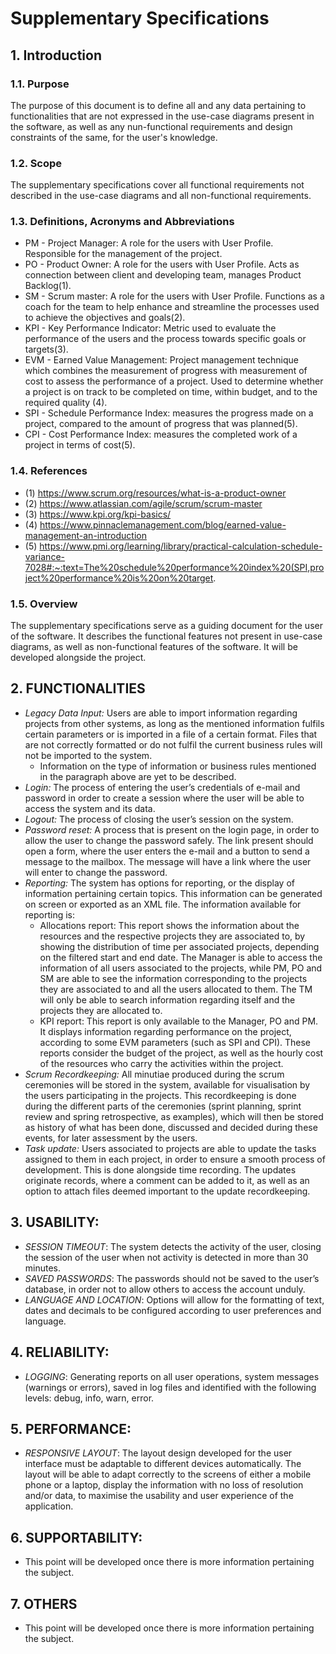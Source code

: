 # Supplementary Specifications

## 1. **Introduction**
### 1.1. **Purpose**

The purpose of this document is to define all and any data pertaining to functionalities that are not expressed in the use-case diagrams present in the software, as well as any nun-functional requirements and design constraints of the same, for the user's knowledge.

### 1.2. **Scope**

The supplementary specifications cover all functional requirements not described in the use-case diagrams and all non-functional requirements.

### 1.3. **Definitions, Acronyms and Abbreviations**

- PM - Project Manager: A role for the users with User Profile. Responsible for the management of the project.
- PO - Product Owner: A role for the users with User Profile. Acts as connection between client and developing team, manages Product Backlog(1).
- SM - Scrum master: A role for the users with User Profile. Functions as a coach for the team to help enhance and streamline the processes used to achieve the objectives and goals(2).
- KPI - Key Performance Indicator: Metric used to evaluate the performance of the users and the process towards specific goals or targets(3).
- EVM - Earned Value Management: Project management technique which combines the measurement of progress with measurement of cost to assess the performance of a project. Used to determine whether a project is on track to be completed on time, within budget, and to the required quality (4).
- SPI - Schedule Performance Index: measures the progress made on a project, compared to the amount of progress that was planned(5).
- CPI - Cost Performance Index: measures the completed work of a project in terms of cost(5).

### 1.4. **References**

* (1) https://www.scrum.org/resources/what-is-a-product-owner
* (2) https://www.atlassian.com/agile/scrum/scrum-master
* (3) https://www.kpi.org/kpi-basics/
* (4) https://www.pinnaclemanagement.com/blog/earned-value-management-an-introduction
* (5) https://www.pmi.org/learning/library/practical-calculation-schedule-variance-7028#:~:text=The%20schedule%20performance%20index%20(SPI,project%20performance%20is%20on%20target.


### 1.5. **Overview**

The supplementary specifications serve as a guiding document for the user of the software. It describes the functional features not present in use-case diagrams, as well as non-functional features of the software. It will be developed alongside the project.


## 2. **FUNCTIONALITIES**

* *Legacy Data Input:* Users are able to import information regarding projects from other systems, as long as the mentioned information fulfils certain parameters or is imported in a file of a certain format. Files that are not correctly formatted or do not fulfil the current business rules will not be imported to the system.
  - Information on the type of information or business rules mentioned in the paragraph above are yet to be described.
* *Login:* The process of entering the user’s credentials of e-mail and password in order to create a session where the user will be able to access the system and its data.
* *Logout:* The process of closing the user’s session on the system.
* *Password reset:* A process that is present on the login page, in order to allow the user to change the password safely. The link present should open a form, where the user enters the e-mail and a button to send a message to the mailbox. The message will have a link where the user will enter to change the password.
* *Reporting:* The system has options for reporting, or the display of information pertaining certain topics. This information can be generated on screen or exported as an XML file. The information available for reporting is:
  - Allocations report:  This report shows the information about the resources and the respective projects they are associated to, by showing the distribution of time per associated projects, depending on the filtered start and end date. The Manager is able to access the information of all users associated to the projects, while PM, PO and SM are able to see the information corresponding to the projects they are associated to and all the users allocated to them. The TM will only be able to search information regarding itself and the projects they are allocated to.
  - KPI report: This report is only available to the Manager, PO and PM. It displays information regarding performance on the project, according to some EVM parameters (such as SPI and CPI). These reports consider the budget of the project, as well as the hourly cost of the resources who carry the activities within the project.
* *Scrum Recordkeeping:* All minutiae produced during the scrum ceremonies will be stored in the system, available for visualisation by the users participating in the projects. This recordkeeping is done during the different parts of the ceremonies (sprint planning, sprint review and spring retrospective, as examples), which will then be stored as history of what has been done, discussed and decided during these events, for later assessment by the users.
* *Task update:* Users associated to projects are able to update the tasks assigned to them in each project, in order to ensure a smooth process of development. This is done alongside time recording. The updates originate records, where a comment can be added to it, as well as an option to attach files deemed important to the update recordkeeping.

## 3. **USABILITY:**
- _SESSION TIMEOUT_: The system detects the activity of the user, closing the session of the user when not activity is detected in more than 30 minutes.
- _SAVED PASSWORDS_: The passwords should not be saved to the user’s database, in order not to allow others to access the account unduly.
- _LANGUAGE AND LOCATION_: Options will allow for the formatting of text, dates and decimals to be configured according to user preferences and language.

## 4. **RELIABILITY:**
- _LOGGING_: Generating reports on all user operations, system messages (warnings or errors), saved in log files and identified with the following levels: debug, info, warn, error.

## 5. **PERFORMANCE:**
- _RESPONSIVE LAYOUT_: The layout design developed for the user interface must be adaptable to different devices automatically. The layout will be able to adapt correctly to the screens of either a mobile phone or a laptop, display the information with no loss of resolution and/or data, to maximise the usability and user experience of the application.

## 6. **SUPPORTABILITY:**
- This point will be developed once there is more information pertaining the subject.

## 7. **OTHERS**
- This point will be developed once there is more information pertaining the subject.
